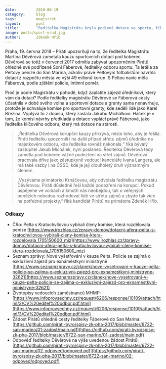 ```yaml
---
date:         2018-06-19
category:     blog
tags:         magistrát
layout:       post
title:        "Ředitelka Magistrátu kryla podivné dotace ve sportu, říkají Piráti a požadují její hlavu" 
image: posts/sport-urad.jpg
author:       Zdeněk Hřib
---
```


Praha, 19. června 2018 – Piráti upozorňují na to, že ředitelka Magistrátu Martina Děvěrová zametala kauzu sportovních dotací pod koberec. Děvěrová se totiž v červenci 2017 odmítla zabývat upozorněním Pirátů ohledně své podřízené Soni Fáberové, ředitelky odboru sportu. Ta letěla za Peltovy peníze do San Marina, ačkoliv právě Peltovým fotbalistům navrhla dotaci z rozpočtu města ve výši 49 milionů korun. S Peltou navíc měla Fáberová, podle zjištění policie, intimní poměr.

Proč je podle Magistrátu v pohodě, když zaplatíte zájezd úředníkovi, který vám dá dotaci? Podle ředitelky magistrátu Děvěrové se Fáberová cesty účastnila v době svého volna a sportovní dotace a granty sama nenavrhuje, protože je schvaluje komise pro sportovní granty, kde seděli lidé jako Karel Březina. Vyplývá to z dopisu, který zaslala Jakubu Michálkovi. Háček je v tom, že komisi návrhy předkládá a dotace vyplácí právě Fáberová, jako ředitelka klíčového odboru, který má dotace na starosti. 

> „Ředitelka Děvěrová korupční kauzy přikrývá, místo toho, aby je řešila. Piráti ředitelku upozornili i na další případ střetu zájmů úředníka na majetkovém odboru, kde ředitelka rovněž nekonala,“ říká bývalý zastupitel Jakub Michálek, nyní poslanec. Ředitelka Děvěrová tedy zametla pod koberec vážné podezření na střet zájmů. Děvěrová pracovala dříve jako zástupkyně vedoucí kanceláře Ivana Langera, ale má také vazby i na ČSSD, kde je její dlouholetý druh významným členem.

 > „Vyzýváme primátorku Krnáčovou, aby odvolala ředitelku magistrátu Děvěrovou. Piráti důsledně řeší každé podezření na korupci. Pokud uspějeme ve volbách a kmotři nás neobejdou, tak o veřejných penězích nebudou rozhodovat lidé ve střetu zájmů a zbyde tak více na potřebné projekty,“ říká kandidát Pirátů na primátora Zdeněk Hřib.

### Odkazy
* ČRo: Pelta s Kratochvílovou vybírali členy komise, která rozdělovala peníze [https://www.irozhlas.cz/zpravy-domov/dotacni-afera-pelta-s-kratochvilovou-vybirali-cleny-komise-ktera-rozdelovala_1705150600_miz](https://www.irozhlas.cz/zpravy-domov/dotacni-afera-pelta-s-kratochvilovou-vybirali-cleny-komise-ktera-rozdelovala_1705150600_miz)
* Seznam zprávy: Nové vyšetřování v kauze Pelta. Policie se zajímá o exkluzivní zájezd pro exnáměstkyni ministryně [https://www.seznamzpravy.cz/clanek/nove-vysetrovani-v-kauze-pelta-policie-se-zajima-o-exkluzivni-zajezd-pro-exnamestkyni-ministryne-32621](https://www.seznamzpravy.cz/clanek/nove-vysetrovani-v-kauze-pelta-policie-se-zajima-o-exkluzivni-zajezd-pro-exnamestkyni-ministryne-32621)
* Životopisy vedoucích zaměstnanců MHMP: [https://www.infoprovsechny.cz/request/6206/response/10109/attach/html/3/CV%20editel%20odbor.pdf.html](https://www.infoprovsechny.cz/request/6206/response/10109/attach/html/3/CV%20editel%20odbor.pdf.html)
* Žádost Pirátů ohledně cesty ředitelky Fáberové do San Marina: [https://github.com/pirati-byro/spisy-zk-pha-2017/blob/master/6722-san-marino/01-zadost/main.pdf](https://github.com/pirati-byro/spisy-zk-pha-2017/blob/master/6722-san-marino/01-zadost/main.pdf)
* Odpověď ředitelky Děvěrové na výše uvedenou žádost Pirátů: [https://github.com/pirati-byro/spisy-zk-pha-2017/blob/master/6722-san-marino/02-odpoved/odpoved.pdf](https://github.com/pirati-byro/spisy-zk-pha-2017/blob/master/6722-san-marino/02-odpoved/odpoved.pdf)


